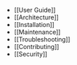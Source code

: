 * [[User Guide]]
* [[Architecture]]
* [[Installation]]
* [[Maintenance]]
* [[Troubleshooting]]
* [[Contributing]]
* [[Security]]
